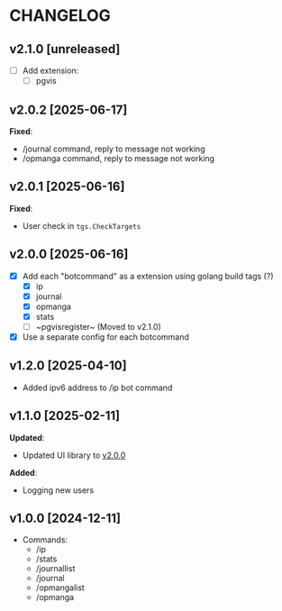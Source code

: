 # CHANGELOG

## v2.1.0 [unreleased]

- [ ] Add extension:
    - [ ] pgvis

## v2.0.2 [2025-06-17]

**Fixed**:

- /journal command, reply to message not working
- /opmanga command, reply to message not working

## v2.0.1 [2025-06-16]

**Fixed**:

- User check in `tgs.CheckTargets`

## v2.0.0 [2025-06-16]

- [x] Add each "botcommand" as a extension using golang build tags (?)
    - [x] ip
    - [x] journal
    - [x] opmanga
    - [x] stats
    - [ ] ~pgvisregister~ (Moved to v2.1.0)
- [x] Use a separate config for each botcommand

## v1.2.0 [2025-04-10]

- Added ipv6 address to /ip bot command

## v1.1.0 [2025-02-11]

**Updated**:

- Updated UI library to [v2.0.0](https://github.com/knackwurstking/ui/tree/dev?tab=readme-ov-file)

**Added**:

- Logging new users

## v1.0.0 [2024-12-11]

- Commands:
    - /ip
    - /stats
    - /journallist
    - /journal
    - /opmangalist
    - /opmanga
